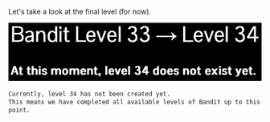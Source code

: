 Let's take a look at the final level (for now).

![untitled](ScreenShots/Level%2033%20->%2034.jpg)
```ASCII text
Currently, level 34 has not been created yet. 
This means we have completed all available levels of Bandit up to this point.
```